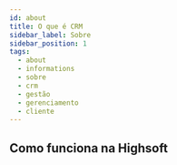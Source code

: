 ```yaml
---
id: about
title: O que é CRM
sidebar_label: Sobre
sidebar_position: 1
tags:
  - about
  - informations
  - sobre
  - crm
  - gestão
  - gerenciamento
  - cliente
---
```


## Como funciona na Highsoft
